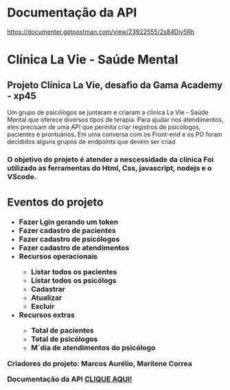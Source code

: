 # Documentação da API 
https://documenter.getpostman.com/view/23922555/2s84Diy5Rh


# Clínica La Vie - Saúde Mental
<h2>Projeto Clínica La Vie, desafio da Gama Academy - xp45</h2>
<p>
Um grupo de psicólogos se juntaram e criaram a clínica La Vie -
Saúde Mental que oferece diversos tipos de terapia.
Para ajudar nos atendimentos, eles precisam de uma API que
permita criar registros de psicólogos, pacientes e prontuários.
Em uma conversa com os Front-end e os PO foram decididos
alguns grupos de endpoints que devem ser criad
</p>

<h3>O objetivo do projeto é atender a nescessidade da clínica
Foi utilizado as ferramentas do Html, Css, javascript, nodejs e o VScode.
<div>
  <h2>Eventos do projeto </h2>
    <ul>
        <li>Fazer Lgin gerando um token</li>
        <li>Fazer cadastro de pacientes</li>
        <li>Fazer cadastro de psicólogos</li>
        <li>Fazer cadastro de atendimentos</li>
        <li>Recursos operacionais</li>
        <ul>
           <li>Listar todos os pacientes</li>
           <li>Listar todos os psicólogs</li>
           <li>Cadastrar</li>
           <li>Atualizar</li>
           <li>Excluir</li>
        </ul>
        <li>Recursos extras</li>
        <ul>
           <li>Total de pacientes</li>
           <li>Total de psicólogos</li>
           <li>M´dia de atendimentos do psicólogo</li>
        </ul>
    </ul>
    
</div>
<p>Criadores do projeto: Marcos Aurélio, Marilene Correa </p>
<a>Documentação da API <a href="https://documenter.getpostman.com/view/23922555/2s84Diy5Rh"
 target="_blank">CLIQUE AQUI!</a>
</h3>

